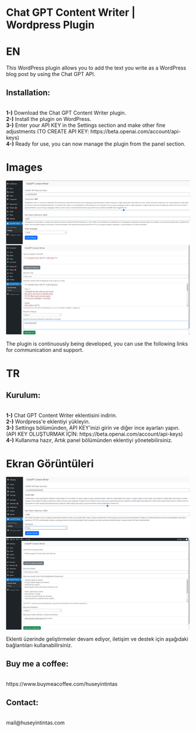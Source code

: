 # Chat GPT Content Writer | Wordpress Plugin

# EN
This WordPress plugin allows you to add the text you write as a WordPress blog post by using the Chat GPT API.
<h2>Installation:</h2><br>
<b>1-)</b> Download the Chat GPT Content Writer plugin.<br>
<b>2-)</b> Install the plugin on WordPress.<br>
<b>3-)</b> Enter your API KEY in the Settings section and make other fine adjustments (TO CREATE API KEY: https://beta.openai.com/account/api-keys)<br>
<b>4-)</b> Ready for use, you can now manage the plugin from the panel section.<br>

# Images
![Screenshoot](EN1.png "Screenshoot")<br>
![Screenshoot](EN2.png "Screenshoot")

The plugin is continuously being developed, you can use the following links for communication and support.

# TR
<h2>Kurulum:</h2><br>
<b>1-)</b> Chat GPT Content Writer eklentisini indirin.<br>
<b>2-)</b> Wordpress'e eklentiyi yükleyin.<br>
<b>3-)</b> Settings bölümünden, API KEY'inizi girin ve diğer ince ayarları yapın. (API KEY OLUŞTURMAK İÇİN: https://beta.openai.com/account/api-keys)<br>
<b>4-)</b> Kullanıma hazır, Artık panel bölümünden eklentiyi yönetebilirsiniz.<br>

# Ekran Görüntüleri
![Screenshoot](TR1.png "Screenshoot")<br>
![Screenshoot](TR2.png "Screenshoot")<br>

Eklenti üzerinde geliştirmeler devam ediyor, iletişim ve destek için aşağıdaki bağlantıları kullanabilirsiniz.

<h2>Buy me a coffee: </h2><br>
https://www.buymeacoffee.com/huseyintintas

<h2>Contact: </h2><br>
mail@huseyintintas.com
